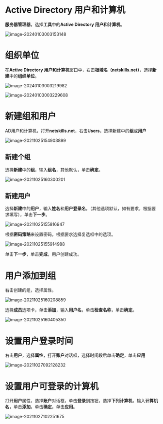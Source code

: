 # Active Directory 用户和计算机

**服务器管理器**，选择**工具**中的**Active Directory 用户和计算机**。

![image-20240103003153148](images/%E7%94%A8%E6%88%B7%E7%BB%84.assets/image-20240103003153148.png)



# 组织单位

在**Active Directory 用户和计算机**窗口中，右击**根域名（netskills.net）**，选择**新建**中的**组织单位**。

![image-20240103003219982](images/%E7%94%A8%E6%88%B7%E7%BB%84.assets/image-20240103003219982.png)

![image-20240103003229608](images/%E7%94%A8%E6%88%B7%E7%BB%84.assets/image-20240103003229608.png)



# 新建组和用户

AD用户和计算机，打开**netskills.net**，右击**Users**，选择新建中的**组**或**用户**

![image-20211025154903899](images/%E7%94%A8%E6%88%B7%E7%BB%84.assets/image-20211025154903899.png)



## 新建个组

选择**新建**中的**组**，输入**组名**，其他默认，单击**确定**。

![image-20211025160300201](images/%E7%94%A8%E6%88%B7%E7%BB%84.assets/image-20211025160300201.png)



## 新建用户

选择**新建**中的**用户**，输入**姓名**和**用户登录名**，（其他选项默认，如有要求，根据要求填写），单击**下一步**。

![image-20211025155816947](images/%E7%94%A8%E6%88%B7%E7%BB%84.assets/image-20211025155816947.png)

根据**密码策略**来设置密码，根据要求选择复选框中的选项。

![image-20211025155914988](images/%E7%94%A8%E6%88%B7%E7%BB%84.assets/image-20211025155914988.png)

单击**下一步**，单击**完成**，用户创建成功。



# 用户添加到组

右击创建的组，选择属性。

![image-20211025160208859](images/%E7%94%A8%E6%88%B7%E7%BB%84.assets/image-20211025160208859.png)

选择**成员**选项卡，单击**添加**，输入**用户名**，单击**检查名称**，单击**确定**。

![image-20211025160405350](images/%E7%94%A8%E6%88%B7%E7%BB%84.assets/image-20211025160405350-1704248700850-31.png)



# 设置用户登录时间

右击**用户**，选择**属性**，打开**账户**对话框，选择时间段后单击**确定**，单击**应用**

![image-20211027092128232](images/%E7%94%A8%E6%88%B7%E7%BB%84.assets/image-20211027092128232.png)



# 设置用户可登录的计算机

打开**用户**属性，选择**账户**对话框，单击**登录**到按钮，选择**下列计算机**，输入**计算机名**，单击**添加**，单击**确定**，单击**应用**。

![image-20211027102251675](images/%E7%94%A8%E6%88%B7%E7%BB%84.assets/image-20211027102251675.png)